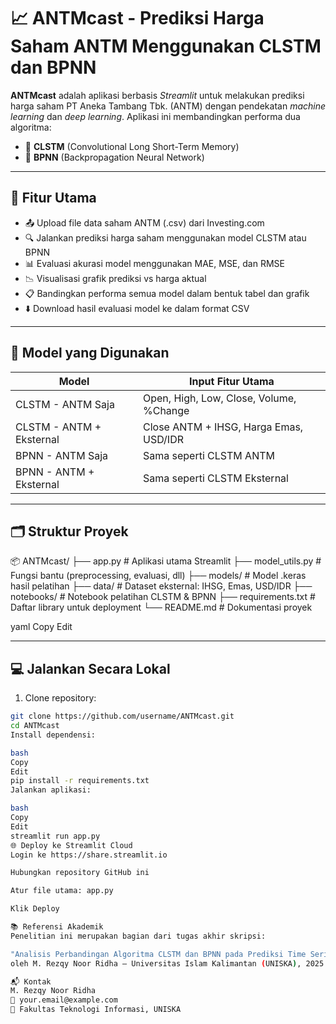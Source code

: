 # 📈 ANTMcast - Prediksi Harga Saham ANTM Menggunakan CLSTM dan BPNN

**ANTMcast** adalah aplikasi berbasis _Streamlit_ untuk melakukan prediksi harga saham PT Aneka Tambang Tbk. (ANTM) dengan pendekatan _machine learning_ dan _deep learning_. Aplikasi ini membandingkan performa dua algoritma:

-   🧠 **CLSTM** (Convolutional Long Short-Term Memory)
-   🔁 **BPNN** (Backpropagation Neural Network)

---

## 🚀 Fitur Utama

-   📤 Upload file data saham ANTM (.csv) dari Investing.com
-   🔍 Jalankan prediksi harga saham menggunakan model CLSTM atau BPNN
-   📊 Evaluasi akurasi model menggunakan MAE, MSE, dan RMSE
-   📉 Visualisasi grafik prediksi vs harga aktual
-   📋 Bandingkan performa semua model dalam bentuk tabel dan grafik
-   ⬇️ Download hasil evaluasi model ke dalam format CSV

---

## 🧠 Model yang Digunakan

| Model                    | Input Fitur Utama                       |
| ------------------------ | --------------------------------------- |
| CLSTM - ANTM Saja        | Open, High, Low, Close, Volume, %Change |
| CLSTM - ANTM + Eksternal | Close ANTM + IHSG, Harga Emas, USD/IDR  |
| BPNN - ANTM Saja         | Sama seperti CLSTM ANTM                 |
| BPNN - ANTM + Eksternal  | Sama seperti CLSTM Eksternal            |

---

## 🗂️ Struktur Proyek

📦 ANTMcast/
├── app.py # Aplikasi utama Streamlit
├── model_utils.py # Fungsi bantu (preprocessing, evaluasi, dll)
├── models/ # Model .keras hasil pelatihan
├── data/ # Dataset eksternal: IHSG, Emas, USD/IDR
├── notebooks/ # Notebook pelatihan CLSTM & BPNN
├── requirements.txt # Daftar library untuk deployment
└── README.md # Dokumentasi proyek

yaml
Copy
Edit

---

## 💻 Jalankan Secara Lokal

1. Clone repository:

```bash
git clone https://github.com/username/ANTMcast.git
cd ANTMcast
Install dependensi:

bash
Copy
Edit
pip install -r requirements.txt
Jalankan aplikasi:

bash
Copy
Edit
streamlit run app.py
🌐 Deploy ke Streamlit Cloud
Login ke https://share.streamlit.io

Hubungkan repository GitHub ini

Atur file utama: app.py

Klik Deploy

📚 Referensi Akademik
Penelitian ini merupakan bagian dari tugas akhir skripsi:

"Analisis Perbandingan Algoritma CLSTM dan BPNN pada Prediksi Time Series Harga Saham ANTM"
oleh M. Rezqy Noor Ridha – Universitas Islam Kalimantan (UNISKA), 2025.

📬 Kontak
M. Rezqy Noor Ridha
📧 your.email@example.com
📍 Fakultas Teknologi Informasi, UNISKA
```
